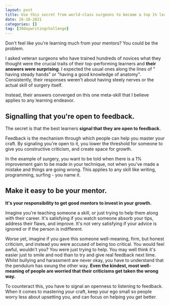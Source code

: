 ```yaml
---
layout: post
title: Use this secret from world-class surgeons to become a top 1% learner.
date: 26-10-2021
categories: []
tag: [30daywritingchallenge]
---
```


Don't feel like you're learning much from your mentors? You could be the problem.

I asked veteran surgeons who have trained hundreds of novices what they thought were the crucial traits of their top-performing learners and **their answers were surprising**. I expected the usual ones along the lines of " having steady hands" or "having a good knowledge of anatomy". Consistently, their responses weren't about having steely nerves or the actual skill of surgery itself.

Instead, their answers converged on this one meta-skill that I believe applies to any learning endeavor.

## Signalling that you're open to feedback.

The secret is that the best learners **signal that they are open to feedback.**

Feedback is the mechanism through which people can help you master your craft. By signaling you're open to it, you lower the threshold for someone to give you constructive criticism, and create space for growth. 

In the example of surgery, you want to be told when there is a 1% improvement gain to be made in your technique, not when you've made a mistake and things are going wrong. This applies to any skill like writing, programming, surfing - you name it.

## Make it easy to be your mentor.

**It's your responsibility to get good mentors to invest in your growth.**

Imagine you're teaching someone a skill, or just trying to help them along with their career. It's satisfying if you watch someone absorb your tips, address their flaws, and improve. It's not very satisfying if your advice is ignored or if the person is indifferent.

Worse yet, imagine if you gave this someone well-meaning, firm, but honest criticism, and instead you were accused of being too critical. You would feel awful, wouldn't you? You were just trying to help. You may well think it's easier just to smile and nod than to try and give real feedback next time. Whilst bullying and harassment are never okay, you have to understand that the pendulum has swung the other way. **Even the kindest, most well-meaning of people are worried that their criticisms get taken the wrong way.** 

To counteract this, you have to signal an openness to listening to feedback. When it comes to mastering your craft, keep your ego small so people worry less about upsetting you, and can focus on helping you get better.

‍


